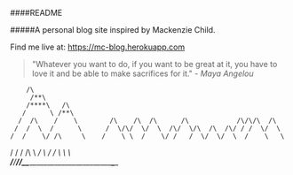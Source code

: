 ####README

#####A personal blog site inspired by Mackenzie Child. 

Find me live at: https://mc-blog.herokuapp.com


>"Whatever you want to do, if you want to be great at it, you have to love it and be able to make sacrifices for it."  			*- Maya Angelou*

        /\
         /**\
        /****\   /\
       /      \ /**\
      /  /\    /    \        /\    /\  /\      /\            /\/\/\  /\
     /  /  \  /      \      /  \/\/  \/  \  /\/  \/\  /\  /\/ / /  \/  \
    /  /    \/ /\     \    /    \ \  /    \/ /   /  \/  \/  \  /    \   \
   /  /      \/  \/\   \ _/      \    /   /    \             \       \   \
__/__/_______/___/__\___\_____________________________________\___________\_